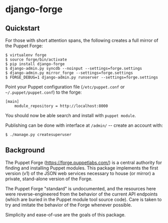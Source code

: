 django-forge
============

Quickstart
----------

For those with short attention spans, the following creates a full mirror of
the Puppet Forge:

    $ virtualenv forge
    $ source forge/bin/activate
    $ pip install django-forge
    $ django-admin.py syncdb --noinput --settings=forge.settings
    $ django-admin.py mirror_forge --settings=forge.settings
    $ FORGE_DEBUG=1 django-admin.py runserver --settings=forge.settings

Point your Puppet configuration file (`/etc/puppet.conf` or
`~/.puppet/puppet.conf`) to the forge:

    [main]
        module_repository = http://localhost:8000

You should now be able search and install with `puppet module`.

Publishing can be done with interface at `/admin/` -- create an account
with:

    $ ./manage.py createsuperuser

Background
----------

The Puppet Forge (https://forge.puppetlabs.com/) is a central authority for
finding and installing Puppet modules.  This package implements the first
version (v1) of the JSON web services necessary to house (or mirror) a
private, stand-alone version of the Forge.

The Puppet Forge "standard" is undocumented, and the resources here were
reverse-engineered from the behavior of the current API endpoints (which
are buried in the Puppet module tool source code).  Care is taken to
try and imitate the behavior of the Forge whenever possible.

Simplicity and ease-of-use are the goals of this package.
